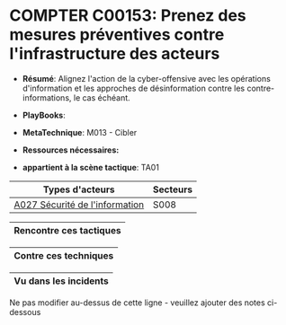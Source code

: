 # COMPTER C00153: Prenez des mesures préventives contre l'infrastructure des acteurs

* **Résumé**: Alignez l'action de la cyber-offensive avec les opérations d'information et les approches de désinformation contre les contre-informations, le cas échéant.

* **PlayBooks**:

* **MetaTechnique**: M013 - Cibler

* **Ressources nécessaires:**

* **appartient à la scène tactique**: TA01


|Types d'acteurs |Secteurs |
|----------- |------- |
|[A027 Sécurité de l'information](../../generated_pages/actortypes/A027.md) |S008 |



|Rencontre ces tactiques |
|---------------------- |



|Contre ces techniques |
|------------------------- |



|Vu dans les incidents |
|----------------- |


Ne pas modifier au-dessus de cette ligne - veuillez ajouter des notes ci-dessous